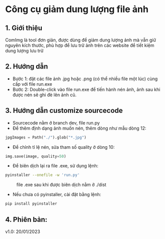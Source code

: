 # Công cụ giảm dung lượng file ảnh
## 1. Giới thiệu
ComImg là tool đơn giản, được dùng để giảm dung lượng ảnh mà vẫn giữ nguyên kích thước, phù hợp để lưu trữ ảnh trên các website để tiết kiệm dung lượng lưu trữ
## 2. Hướng dẫn
+ Bước 1: đặt các file ảnh .jpg hoặc .png (có thể nhiều file một lúc) cùng cấp với file run.exe
+ Bước 2: Double-click vào file run.exe để tiến hành nén ảnh, ảnh sau khi được nén sẽ ghi đè lên ảnh cũ.
## 3. Hướng dẫn customize sourcecode
+ Sourcecode nằm ở branch dev, file run.py
+ Để thêm định dạng ảnh muốn nén, thêm dòng như mẫu dòng 12:
```python
jpgImages = Path("./").glob("*.jpg")
```
+ Để chỉnh tỉ lệ nén, sửa tham số quality ở dòng 10:
```python    
img.save(image, quality=50)
```
+ Để biên dịch lại ra file .exe, sử dụng lệnh:
```bash
pyinstaller --onefile -w 'run.py'
```
$\qquad$ file .exe sau khi được biên dịch nằm ở ./dist
+ Nếu chưa có pyinstaller, cài đặt bằng lệnh:
```bash
pip install pyinstaller
```
## 4. Phiên bản:
v1.0: 20/01/2023